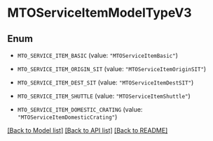# MTOServiceItemModelTypeV3

## Enum


* `MTO_SERVICE_ITEM_BASIC` (value: `"MTOServiceItemBasic"`)

* `MTO_SERVICE_ITEM_ORIGIN_SIT` (value: `"MTOServiceItemOriginSIT"`)

* `MTO_SERVICE_ITEM_DEST_SIT` (value: `"MTOServiceItemDestSIT"`)

* `MTO_SERVICE_ITEM_SHUTTLE` (value: `"MTOServiceItemShuttle"`)

* `MTO_SERVICE_ITEM_DOMESTIC_CRATING` (value: `"MTOServiceItemDomesticCrating"`)


[[Back to Model list]](../README.md#documentation-for-models) [[Back to API list]](../README.md#documentation-for-api-endpoints) [[Back to README]](../README.md)


